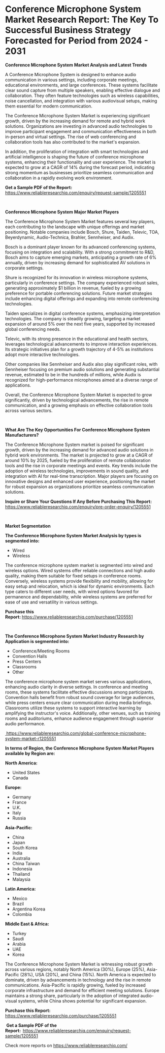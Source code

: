 <p><h1>Conference Microphone System Market Research Report: The Key To Successful Business Strategy Forecasted for Period from 2024 - 2031</h1></p><p><strong>Conference Microphone System Market Analysis and Latest Trends</strong></p>
<p><p>A Conference Microphone System is designed to enhance audio communication in various settings, including corporate meetings, educational environments, and large conferences. These systems facilitate clear sound capture from multiple speakers, enabling effective dialogue and collaboration. They often feature technologies such as wireless capabilities, noise cancellation, and integration with various audiovisual setups, making them essential for modern communication.</p><p>The Conference Microphone System Market is experiencing significant growth, driven by the increasing demand for remote and hybrid work solutions. Organizations are investing in advanced audio technologies to improve participant engagement and communication effectiveness in both in-person and virtual settings. The rise of web conferencing and collaboration tools has also contributed to the market's expansion.</p><p>In addition, the proliferation of integration with smart technologies and artificial intelligence is shaping the future of conference microphone systems, enhancing their functionality and user experience. The market is expected to grow at a CAGR of 14% during the forecast period, indicating strong momentum as businesses prioritize seamless communication and collaboration in a rapidly evolving work environment.</p></p>
<p><strong>Get a Sample PDF of the Report:&nbsp;</strong> <a href="https://www.reliableresearchiq.com/enquiry/request-sample/1205551?utm_campaign=1087&utm_medium=2&utm_source=Github&utm_content=ia&utm_term=31122024&utm_id=conference-microphone-system">https://www.reliableresearchiq.com/enquiry/request-sample/1205551</a></p>
<p>&nbsp;</p>
<p><strong>Conference Microphone System Major Market Players</strong></p>
<p><p>The Conference Microphone System Market features several key players, each contributing to the landscape with unique offerings and market positioning. Notable companies include Bosch, Shure, Taiden, Televic, TOA, Beyerdynamic, Audio-Technica, Brahler, Sennheiser, and Audix.</p><p>Bosch is a dominant player known for its advanced conferencing systems, focusing on integration and scalability. With a strong commitment to R&D, Bosch aims to capture emerging markets, anticipating a growth rate of 6% annually, driven by increasing demand for sophisticated AV solutions in corporate settings.</p><p>Shure is recognized for its innovation in wireless microphone systems, particularly in conference settings. The company experienced robust sales, generating approximately $1 billion in revenue, fueled by a growing preference for portable conferencing solutions. Future market strategies include enhancing digital offerings and expanding into remote conferencing technologies.</p><p>Taiden specializes in digital conference systems, emphasizing interpretation technologies. The company is steadily growing, targeting a market expansion of around 5% over the next five years, supported by increased global conferencing needs.</p><p>Televic, with its strong presence in the educational and health sectors, leverages technological advancements to improve interaction experiences. Its strategic initiatives plan for a growth trajectory of 4-5% as institutions adopt more interactive technologies.</p><p>Other companies like Sennheiser and Audix also play significant roles, with Sennheiser focusing on premium audio solutions and generating substantial revenue, estimated to be in the hundreds of millions, while Audix is recognized for high-performance microphones aimed at a diverse range of applications.</p><p>Overall, the Conference Microphone System Market is expected to grow significantly, driven by technological advancements, the rise in remote communication, and a growing emphasis on effective collaboration tools across various sectors.</p></p>
<p>&nbsp;</p>
<p><strong>What Are The Key Opportunities For Conference Microphone System Manufacturers?</strong></p>
<p><p>The Conference Microphone System market is poised for significant growth, driven by the increasing demand for advanced audio solutions in hybrid work environments. The market is projected to grow at a CAGR of around 10% by 2025, fueled by the proliferation of remote collaboration tools and the rise in corporate meetings and events. Key trends include the adoption of wireless technologies, improvements in sound quality, and integration with AI for real-time transcription. Major players are focusing on innovative designs and enhanced user experience, positioning the market for robust expansion as organizations prioritize seamless communication solutions.</p></p>
<p><strong>Inquire or Share Your Questions If Any Before Purchasing This Report:</strong> <a href="https://www.reliableresearchiq.com/enquiry/pre-order-enquiry/1205551?utm_campaign=1087&utm_medium=2&utm_source=Github&utm_content=ia&utm_term=31122024&utm_id=conference-microphone-system">https://www.reliableresearchiq.com/enquiry/pre-order-enquiry/1205551</a></p>
<p>&nbsp;</p>
<p><strong>Market Segmentation</strong></p>
<p><strong>The Conference Microphone System Market Analysis by types is segmented into:</strong></p>
<p><ul><li>Wired</li><li>Wireless</li></ul></p>
<p><p>The conference microphone system market is segmented into wired and wireless options. Wired systems offer reliable connections and high audio quality, making them suitable for fixed setups in conference rooms. Conversely, wireless systems provide flexibility and mobility, allowing for easy setup and relocation, which is ideal for dynamic environments. Each type caters to different user needs, with wired options favored for permanence and dependability, while wireless systems are preferred for ease of use and versatility in various settings.</p></p>
<p><strong>Purchase this Report:&nbsp;</strong><a href="https://www.reliableresearchiq.com/purchase/1205551?utm_campaign=1087&utm_medium=2&utm_source=Github&utm_content=ia&utm_term=31122024&utm_id=conference-microphone-system">https://www.reliableresearchiq.com/purchase/1205551</a></p>
<p>&nbsp;</p>
<p><strong>The Conference Microphone System Market Industry Research by Application is segmented into:</strong></p>
<p><ul><li>Conference/Meeting Rooms</li><li>Convention Halls</li><li>Press Centers</li><li>Classrooms</li><li>Other</li></ul></p>
<p><p>The conference microphone system market serves various applications, enhancing audio clarity in diverse settings. In conference and meeting rooms, these systems facilitate effective discussions among participants. Convention halls benefit from robust sound coverage for large audiences, while press centers ensure clear communication during media briefings. Classrooms utilize these systems to support interactive learning by amplifying the instructor's voice. Additionally, other venues, such as training rooms and auditoriums, enhance audience engagement through superior audio performance.</p></p>
<p><a href="https://www.reliableresearchiq.com/global-conference-microphone-system-market-r1205551?utm_campaign=1087&utm_medium=2&utm_source=Github&utm_content=ia&utm_term=31122024&utm_id=conference-microphone-system">&nbsp;https://www.reliableresearchiq.com/global-conference-microphone-system-market-r1205551</a></p>
<p><strong>In terms of Region, the Conference Microphone System Market Players available by Region are:</strong></p>
<p>
    <p> <strong> North America: </strong>
        <ul>
            <li>United States</li>
            <li>Canada</li>
        </ul>
        </p> 
    <p> <strong> Europe: </strong>
        <ul>
            <li>Germany</li>
            <li>France</li>
            <li>U.K.</li>
            <li>Italy</li>
            <li>Russia</li>
        </ul>
        </p> 
    <p> <strong> Asia-Pacific: </strong>
        <ul>
            <li>China</li>
            <li>Japan</li>
            <li>South Korea</li>
            <li>India</li>
            <li>Australia</li>
            <li>China Taiwan</li>
            <li>Indonesia</li>
            <li>Thailand</li>
            <li>Malaysia</li>
        </ul>
        </p> 
    <p> <strong> Latin America: </strong>
        <ul>
            <li>Mexico</li>
            <li>Brazil</li>
            <li>Argentina Korea</li>
            <li>Colombia</li>
        </ul>
        </p> 
    <p> <strong> Middle East & Africa: </strong>
        <ul>
            <li>Turkey</li>
            <li>Saudi</li>
            <li>Arabia</li>
            <li>UAE</li>
            <li>Korea</li>
        </ul>
    </p>
    </p>
<p><p>The Conference Microphone System Market is witnessing robust growth across various regions, notably North America (30%), Europe (25%), Asia-Pacific (28%), USA (20%), and China (15%). North America is expected to dominate, driven by advancements in technology and the rise in remote communications. Asia-Pacific is rapidly growing, fueled by increased corporate infrastructure and demand for efficient meeting solutions. Europe maintains a strong share, particularly in the adoption of integrated audio-visual systems, while China shows potential for significant expansion.</p></p>
<p><strong>Purchase this Report: </strong><a href="https://www.reliableresearchiq.com/purchase/1205551?utm_campaign=1087&utm_medium=2&utm_source=Github&utm_content=ia&utm_term=31122024&utm_id=conference-microphone-system">https://www.reliableresearchiq.com/purchase/1205551</a></p>
<p>&nbsp;<strong>Get a Sample PDF of the Report:&nbsp;&nbsp;</strong><a href="https://www.reliableresearchiq.com/enquiry/request-sample/1205551?utm_campaign=1087&utm_medium=2&utm_source=Github&utm_content=ia&utm_term=31122024&utm_id=conference-microphone-system">https://www.reliableresearchiq.com/enquiry/request-sample/1205551</a></p>
<p><strong></strong></p>
<p>Check more reports on <a href="https://www.reliableresearchiq.com/?utm_campaign=1087&utm_medium=2&utm_source=Github&utm_content=ia&utm_term=31122024&utm_id=conference-microphone-system">https://www.reliableresearchiq.com/</a></p>